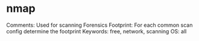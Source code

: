 # nmap

Comments: Used for scanning 
Forensics Footprint: For each common scan config determine the footprint
Keywords: free, network, scanning
OS: all